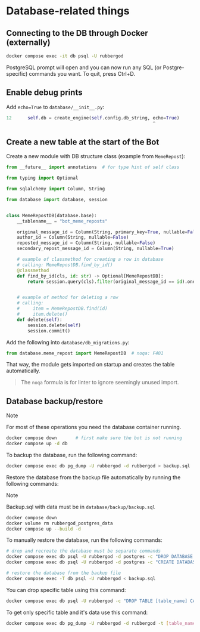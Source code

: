# Database-related things

## Connecting to the DB through Docker (externally)

```bash
docker compose exec -it db psql -U rubbergod
```

PostgreSQL prompt will open and you can now run any SQL (or Postgre-specific) commands you want. To quit, press Ctrl+D.

## Enable debug prints

Add `echo=True` to `database/__init__.py`:

```python
12      self.db = create_engine(self.config.db_string, echo=True)
                                                       ^
```

## Create a new table at the start of the Bot

Create a new module with DB structure class (example from `MemeRepost`):

```python
from __future__ import annotations  # for type hint of self class

from typing import Optional

from sqlalchemy import Column, String

from database import database, session


class MemeRepostDB(database.base):
    __tablename__ = "bot_meme_reposts"

    original_message_id = Column(String, primary_key=True, nullable=False, unique=True)
    author_id = Column(String, nullable=False)
    reposted_message_id = Column(String, nullable=False)
    secondary_repost_message_id = Column(String, nullable=True)

    # example of classmethod for creating a row in database
    # calling: MemeRepostDB.find_by_id()
    @classmethod
    def find_by_id(cls, id: str) -> Optional[MemeRepostDB]:
        return session.query(cls).filter(original_message_id == id).one_or_none()


    # example of method for deleting a row
    # calling:
    #     item = MemeRepostDB.find(id)
    #     item.delete()
    def delete(self):
        session.delete(self)
        session.commit()
```

Add the following into `database/db_migrations.py`:

```python
from database.meme_repost import MemeRepostDB  # noqa: F401
```

That way, the module gets imported on startup and creates the table automatically.

> The `noqa` formula is for linter to ignore seemingly unused import.

## Database backup/restore

> [!Note]
> For most of these operations you need the database container running.
> ```bash
> docker compose down       # first make sure the bot is not running
> docker compose up -d db
> ```

To backup the database, run the following command:

```bash
docker compose exec db pg_dump -U rubbergod -d rubbergod > backup.sql
```

Restore the database from the backup file automatically by running the following commands:

> [!Note]
> Backup.sql with data must be in `database/backup/backup.sql`

```bash
docker compose down
docker volume rm rubbergod_postgres_data
docker compose up --build -d
```

To manually restore the database, run the following commands:

```bash
# drop and recreate the database must be separate commands
docker compose exec db psql -U rubbergod -d postgres -c "DROP DATABASE rubbergod;"
docker compose exec db psql -U rubbergod -d postgres -c "CREATE DATABASE rubbergod WITH OWNER rubbergod;"

# restore the database from the backup file
docker compose exec -T db psql -U rubbergod < backup.sql
```

You can drop specific table using this command:

```bash
docker compose exec db psql -U rubbergod -c "DROP TABLE [table_name] CASCADE;"
```

To get only specific table and it's data use this command:

```bash
docker compose exec db pg_dump -U rubbergod -d rubbergod -t [table_name] > [table_name].sql
```

